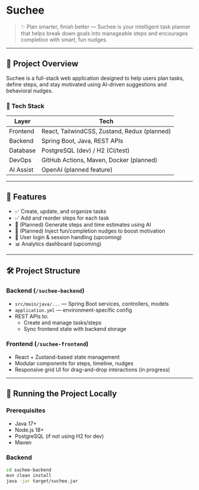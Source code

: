 # Suchee

> ✨ Plan smarter, finish better — Suchee is your intelligent task planner that helps break down goals into manageable steps and encourages completion with smart, fun nudges.

---

## 🚀 Project Overview

Suchee is a full-stack web application designed to help users plan tasks, define steps, and stay motivated using AI-driven suggestions and behavioral nudges.

### 🔧 Tech Stack

| Layer       | Tech                                       |
|-------------|--------------------------------------------|
| Frontend    | React, TailwindCSS, Zustand, Redux (planned) |
| Backend     | Spring Boot, Java, REST APIs               |
| Database    | PostgreSQL (dev) / H2 (CI/test)            |
| DevOps      | GitHub Actions, Maven, Docker (planned)    |
| AI Assist   | OpenAI (planned feature)                   |

---

## 🧩 Features

- ✅ Create, update, and organize tasks
- ✅ Add and reorder steps for each task
- 🧠 (Planned) Generate steps and time estimates using AI
- 🎉 (Planned) Inject fun/completion nudges to boost motivation
- 🔐 User login & session handling (upcoming)
- 📊 Analytics dashboard (upcoming)

---

## 🛠️ Project Structure

### Backend (`/suchee-backend`)

- `src/main/java/...` — Spring Boot services, controllers, models
- `application.yml` — environment-specific config
- REST APIs to:
  - Create and manage tasks/steps
  - Sync frontend state with backend storage

### Frontend (`/suchee-frontend`)

- React + Zustand-based state management
- Modular components for steps, timeline, nudges
- Responsive grid UI for drag-and-drop interactions (in progress)

---

## 🧪 Running the Project Locally

### Prerequisites

- Java 17+
- Node.js 18+
- PostgreSQL (if not using H2 for dev)
- Maven

### Backend

```bash
cd suchee-backend
mvn clean install
java -jar target/suchee.jar
